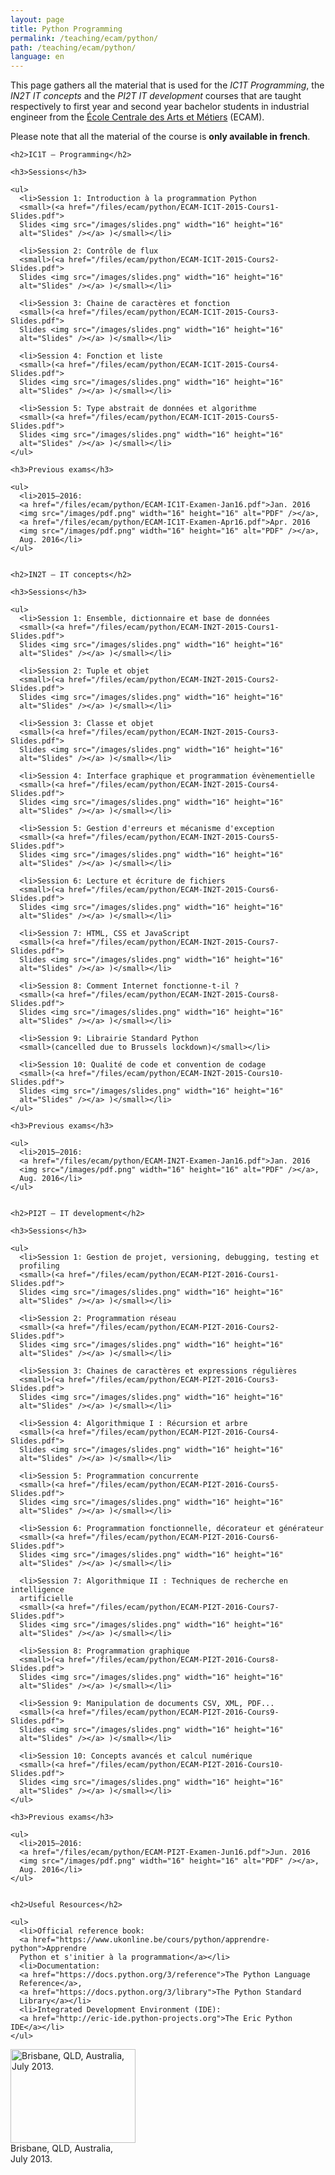 ```yaml
---
layout: page
title: Python Programming
permalink: /teaching/ecam/python/
path: /teaching/ecam/python/
language: en
---
```


<div class="page-col-wrapper">
  <div class="page-col page-col-1">
    <p>This page gathers all the material that is used for the <i>IC1T
    Programming</i>, the <i>IN2T IT concepts</i> and the <i>PI2T
    IT development</i> courses that are taught respectively to
    first year and second year bachelor students in industrial engineer from the
    <a href="http://www.vinci.be/fr-be/ecam">École Centrale des Arts et
    Métiers</a> (ECAM).</p>
    <p>Please note that all the material of the course is <b>only available in
    french</b>.</p>

    <h2>IC1T – Programming</h2>

    <h3>Sessions</h3>

    <ul>
      <li>Session 1: Introduction à la programmation Python
      <small>(<a href="/files/ecam/python/ECAM-IC1T-2015-Cours1-Slides.pdf">
      Slides <img src="/images/slides.png" width="16" height="16"
      alt="Slides" /></a> )</small></li>

      <li>Session 2: Contrôle de flux
      <small>(<a href="/files/ecam/python/ECAM-IC1T-2015-Cours2-Slides.pdf">
      Slides <img src="/images/slides.png" width="16" height="16"
      alt="Slides" /></a> )</small></li>

      <li>Session 3: Chaine de caractères et fonction
      <small>(<a href="/files/ecam/python/ECAM-IC1T-2015-Cours3-Slides.pdf">
      Slides <img src="/images/slides.png" width="16" height="16"
      alt="Slides" /></a> )</small></li>

      <li>Session 4: Fonction et liste
      <small>(<a href="/files/ecam/python/ECAM-IC1T-2015-Cours4-Slides.pdf">
      Slides <img src="/images/slides.png" width="16" height="16"
      alt="Slides" /></a> )</small></li>

      <li>Session 5: Type abstrait de données et algorithme
      <small>(<a href="/files/ecam/python/ECAM-IC1T-2015-Cours5-Slides.pdf">
      Slides <img src="/images/slides.png" width="16" height="16"
      alt="Slides" /></a> )</small></li>
    </ul>

    <h3>Previous exams</h3>

    <ul>
      <li>2015–2016:
      <a href="/files/ecam/python/ECAM-IC1T-Examen-Jan16.pdf">Jan. 2016
      <img src="/images/pdf.png" width="16" height="16" alt="PDF" /></a>,
      <a href="/files/ecam/python/ECAM-IC1T-Examen-Apr16.pdf">Apr. 2016
      <img src="/images/pdf.png" width="16" height="16" alt="PDF" /></a>,
      Aug. 2016</li>
    </ul>


    <h2>IN2T – IT concepts</h2>

    <h3>Sessions</h3>

    <ul>
      <li>Session 1: Ensemble, dictionnaire et base de données
      <small>(<a href="/files/ecam/python/ECAM-IN2T-2015-Cours1-Slides.pdf">
      Slides <img src="/images/slides.png" width="16" height="16"
      alt="Slides" /></a> )</small></li>

      <li>Session 2: Tuple et objet
      <small>(<a href="/files/ecam/python/ECAM-IN2T-2015-Cours2-Slides.pdf">
      Slides <img src="/images/slides.png" width="16" height="16"
      alt="Slides" /></a> )</small></li>

      <li>Session 3: Classe et objet
      <small>(<a href="/files/ecam/python/ECAM-IN2T-2015-Cours3-Slides.pdf">
      Slides <img src="/images/slides.png" width="16" height="16"
      alt="Slides" /></a> )</small></li>

      <li>Session 4: Interface graphique et programmation évènementielle
      <small>(<a href="/files/ecam/python/ECAM-IN2T-2015-Cours4-Slides.pdf">
      Slides <img src="/images/slides.png" width="16" height="16"
      alt="Slides" /></a> )</small></li>

      <li>Session 5: Gestion d'erreurs et mécanisme d'exception
      <small>(<a href="/files/ecam/python/ECAM-IN2T-2015-Cours5-Slides.pdf">
      Slides <img src="/images/slides.png" width="16" height="16"
      alt="Slides" /></a> )</small></li>

      <li>Session 6: Lecture et écriture de fichiers
      <small>(<a href="/files/ecam/python/ECAM-IN2T-2015-Cours6-Slides.pdf">
      Slides <img src="/images/slides.png" width="16" height="16"
      alt="Slides" /></a> )</small></li>

      <li>Session 7: HTML, CSS et JavaScript
      <small>(<a href="/files/ecam/python/ECAM-IN2T-2015-Cours7-Slides.pdf">
      Slides <img src="/images/slides.png" width="16" height="16"
      alt="Slides" /></a> )</small></li>

      <li>Session 8: Comment Internet fonctionne-t-il ?
      <small>(<a href="/files/ecam/python/ECAM-IN2T-2015-Cours8-Slides.pdf">
      Slides <img src="/images/slides.png" width="16" height="16"
      alt="Slides" /></a> )</small></li>

      <li>Session 9: Librairie Standard Python
      <small>(cancelled due to Brussels lockdown)</small></li>

      <li>Session 10: Qualité de code et convention de codage
      <small>(<a href="/files/ecam/python/ECAM-IN2T-2015-Cours10-Slides.pdf">
      Slides <img src="/images/slides.png" width="16" height="16"
      alt="Slides" /></a> )</small></li>
    </ul>

    <h3>Previous exams</h3>

    <ul>
      <li>2015–2016:
      <a href="/files/ecam/python/ECAM-IN2T-Examen-Jan16.pdf">Jan. 2016
      <img src="/images/pdf.png" width="16" height="16" alt="PDF" /></a>,
      Aug. 2016</li>
    </ul>


    <h2>PI2T – IT development</h2>

    <h3>Sessions</h3>

    <ul>
      <li>Session 1: Gestion de projet, versioning, debugging, testing et
      profiling
      <small>(<a href="/files/ecam/python/ECAM-PI2T-2016-Cours1-Slides.pdf">
      Slides <img src="/images/slides.png" width="16" height="16"
      alt="Slides" /></a> )</small></li>

      <li>Session 2: Programmation réseau
      <small>(<a href="/files/ecam/python/ECAM-PI2T-2016-Cours2-Slides.pdf">
      Slides <img src="/images/slides.png" width="16" height="16"
      alt="Slides" /></a> )</small></li>

      <li>Session 3: Chaines de caractères et expressions régulières
      <small>(<a href="/files/ecam/python/ECAM-PI2T-2016-Cours3-Slides.pdf">
      Slides <img src="/images/slides.png" width="16" height="16"
      alt="Slides" /></a> )</small></li>

      <li>Session 4: Algorithmique I : Récursion et arbre
      <small>(<a href="/files/ecam/python/ECAM-PI2T-2016-Cours4-Slides.pdf">
      Slides <img src="/images/slides.png" width="16" height="16"
      alt="Slides" /></a> )</small></li>

      <li>Session 5: Programmation concurrente
      <small>(<a href="/files/ecam/python/ECAM-PI2T-2016-Cours5-Slides.pdf">
      Slides <img src="/images/slides.png" width="16" height="16"
      alt="Slides" /></a> )</small></li>

      <li>Session 6: Programmation fonctionnelle, décorateur et générateur
      <small>(<a href="/files/ecam/python/ECAM-PI2T-2016-Cours6-Slides.pdf">
      Slides <img src="/images/slides.png" width="16" height="16"
      alt="Slides" /></a> )</small></li>

      <li>Session 7: Algorithmique II : Techniques de recherche en intelligence
      artificielle
      <small>(<a href="/files/ecam/python/ECAM-PI2T-2016-Cours7-Slides.pdf">
      Slides <img src="/images/slides.png" width="16" height="16"
      alt="Slides" /></a> )</small></li>

      <li>Session 8: Programmation graphique
      <small>(<a href="/files/ecam/python/ECAM-PI2T-2016-Cours8-Slides.pdf">
      Slides <img src="/images/slides.png" width="16" height="16"
      alt="Slides" /></a> )</small></li>

      <li>Session 9: Manipulation de documents CSV, XML, PDF...
      <small>(<a href="/files/ecam/python/ECAM-PI2T-2016-Cours9-Slides.pdf">
      Slides <img src="/images/slides.png" width="16" height="16"
      alt="Slides" /></a> )</small></li>

      <li>Session 10: Concepts avancés et calcul numérique
      <small>(<a href="/files/ecam/python/ECAM-PI2T-2016-Cours10-Slides.pdf">
      Slides <img src="/images/slides.png" width="16" height="16"
      alt="Slides" /></a> )</small></li>
    </ul>

    <h3>Previous exams</h3>

    <ul>
      <li>2015–2016:
      <a href="/files/ecam/python/ECAM-PI2T-Examen-Jun16.pdf">Jun. 2016
      <img src="/images/pdf.png" width="16" height="16" alt="PDF" /></a>,
      Aug. 2016</li>
    </ul>


    <h2>Useful Resources</h2>

    <ul>
      <li>Official reference book:
      <a href="https://www.ukonline.be/cours/python/apprendre-python">Apprendre
      Python et s'initier à la programmation</a></li>
      <li>Documentation:
      <a href="https://docs.python.org/3/reference">The Python Language
      Reference</a>,
      <a href="https://docs.python.org/3/library">The Python Standard
      Library</a></li>
      <li>Integrated Development Environment (IDE):
      <a href="http://eric-ide.python-projects.org">The Eric Python IDE</a></li>
    </ul>
  </div>
  <div class="page-col page-col-2">
    <p><img src="/images/brisbane.jpg" alt="Brisbane, QLD, Australia, July
    2013." width="200" height="150" /><br />
    Brisbane, QLD, Australia,<br /> July 2013.</p>
  </div>
</div>
